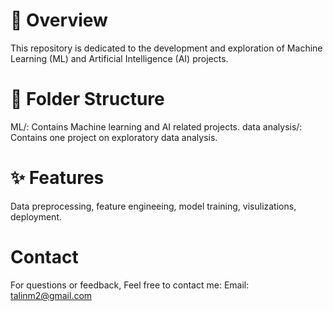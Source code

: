 # 🚀 Overview 

This repository is dedicated to the development and exploration of Machine Learning (ML) and Artificial Intelligence (AI) projects. 

# 📂 Folder Structure
ML/: Contains Machine learning and AI related projects.
data analysis/: Contains one project on exploratory data analysis.


# ✨ Features
Data preprocessing, feature engineeing, model training, visulizations, deployment.

#  Contact
For questions or feedback, Feel free to contact me:
Email: talinm2@gmail.com

